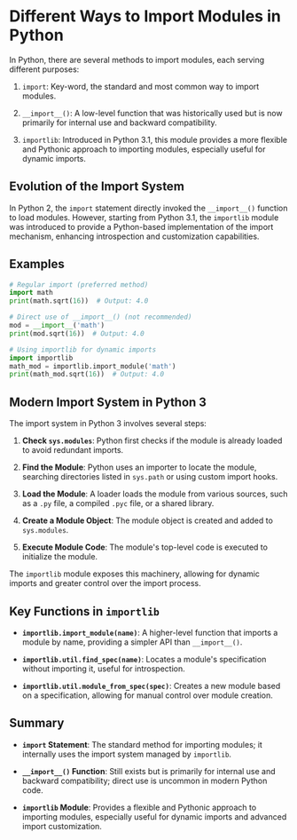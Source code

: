 # Different Ways to Import Modules in Python

In Python, there are several methods to import modules, each serving different purposes:

1. `import`: Key-word, the standard and most common way to import modules.

2. `__import__()`: A low-level function that was historically used but is now primarily for internal use and backward compatibility.

3. `importlib`: Introduced in Python 3.1, this module provides a more flexible and Pythonic approach to importing modules, especially useful for dynamic imports.

## Evolution of the Import System

In Python 2, the `import` statement directly invoked the `__import__()` function to load modules. However, starting from Python 3.1, the `importlib` module was introduced to provide a Python-based implementation of the import mechanism, enhancing introspection and customization capabilities.

## Examples

```python
# Regular import (preferred method)
import math
print(math.sqrt(16))  # Output: 4.0

# Direct use of __import__() (not recommended)
mod = __import__('math')
print(mod.sqrt(16))  # Output: 4.0

# Using importlib for dynamic imports
import importlib
math_mod = importlib.import_module('math')
print(math_mod.sqrt(16))  # Output: 4.0
```

## Modern Import System in Python 3

The import system in Python 3 involves several steps:

1. **Check `sys.modules`**: Python first checks if the module is already loaded to avoid redundant imports.

2. **Find the Module**: Python uses an importer to locate the module, searching directories listed in `sys.path` or using custom import hooks.

3. **Load the Module**: A loader loads the module from various sources, such as a `.py` file, a compiled `.pyc` file, or a shared library.

4. **Create a Module Object**: The module object is created and added to `sys.modules`.

5. **Execute Module Code**: The module's top-level code is executed to initialize the module.

The `importlib` module exposes this machinery, allowing for dynamic imports and greater control over the import process.

## Key Functions in `importlib`

- **`importlib.import_module(name)`**: A higher-level function that imports a module by name, providing a simpler API than `__import__()`.

- **`importlib.util.find_spec(name)`**: Locates a module's specification without importing it, useful for introspection.

- **`importlib.util.module_from_spec(spec)`**: Creates a new module based on a specification, allowing for manual control over module creation.

## Summary

- **`import` Statement**: The standard method for importing modules; it internally uses the import system managed by `importlib`.

- **`__import__()` Function**: Still exists but is primarily for internal use and backward compatibility; direct use is uncommon in modern Python code.

- **`importlib` Module**: Provides a flexible and Pythonic approach to importing modules, especially useful for dynamic imports and advanced import customization.
